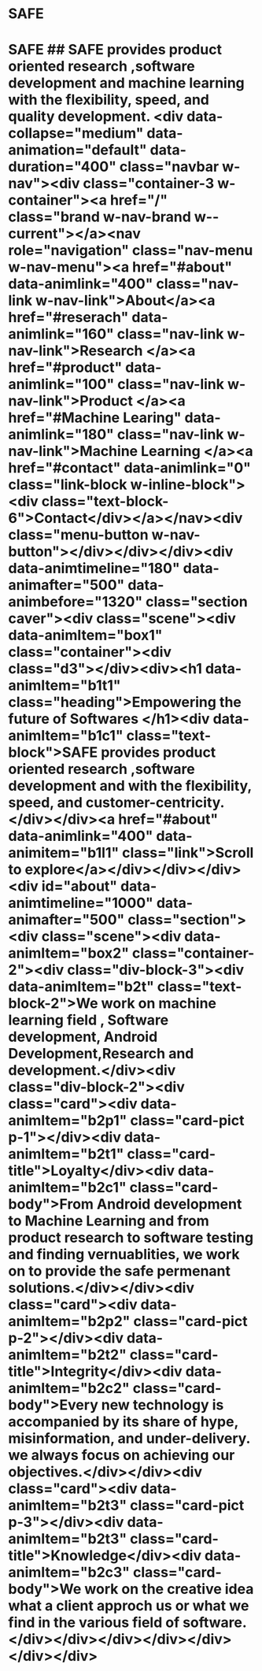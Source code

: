 # SAFE
# SAFE ## SAFE provides product oriented research ,software development and machine learning with the flexibility, speed, and quality development.  &lt;div data-collapse="medium" data-animation="default" data-duration="400" class="navbar w-nav">&lt;div class="container-3 w-container">&lt;a href="/" class="brand w-nav-brand w--current">&lt;/a>&lt;nav role="navigation" class="nav-menu w-nav-menu">&lt;a href="#about" data-animlink="400" class="nav-link w-nav-link">About&lt;/a>&lt;a href="#reserach" data-animlink="160" class="nav-link w-nav-link">Research &lt;/a>&lt;a href="#product" data-animlink="100" class="nav-link w-nav-link">Product &lt;/a>&lt;a href="#Machine Learing" data-animlink="180" class="nav-link w-nav-link">Machine Learning &lt;/a>&lt;a href="#contact" data-animlink="0" class="link-block w-inline-block">&lt;div class="text-block-6">Contact&lt;/div>&lt;/a>&lt;/nav>&lt;div class="menu-button w-nav-button">&lt;/div>&lt;/div>&lt;/div>&lt;div data-animtimeline="180" data-animafter="500" data-animbefore="1320" class="section caver">&lt;div class="scene">&lt;div data-animItem="box1" class="container">&lt;div class="d3">&lt;/div>&lt;div>&lt;h1 data-animItem="b1t1" class="heading">Empowering the future of Softwares &lt;/h1>&lt;div data-animItem="b1c1" class="text-block">SAFE provides product oriented research ,software development and  with the flexibility, speed, and customer-centricity.&lt;/div>&lt;/div>&lt;a href="#about" data-animlink="400" data-animitem="b1l1" class="link">Scroll to explore&lt;/a>&lt;/div>&lt;/div>&lt;/div>&lt;div id="about" data-animtimeline="1000" data-animafter="500" class="section">&lt;div class="scene">&lt;div data-animItem="box2" class="container-2">&lt;div class="div-block-3">&lt;div data-animItem="b2t" class="text-block-2">We work on machine learning field , Software development, Android Development,Research and development.&lt;/div>&lt;div class="div-block-2">&lt;div class="card">&lt;div data-animItem="b2p1" class="card-pict p-1">&lt;/div>&lt;div data-animItem="b2t1" class="card-title">Loyalty&lt;/div>&lt;div data-animItem="b2c1" class="card-body">From Android development to Machine Learning and from product research to software testing and finding vernuablities, we work on to provide the safe permenant solutions.&lt;/div>&lt;/div>&lt;div class="card">&lt;div data-animItem="b2p2" class="card-pict p-2">&lt;/div>&lt;div data-animItem="b2t2" class="card-title">Integrity&lt;/div>&lt;div data-animItem="b2c2" class="card-body">Every new technology is accompanied by its share of hype, misinformation, and under-delivery. we always  focus on achieving our objectives.&lt;/div>&lt;/div>&lt;div class="card">&lt;div data-animItem="b2t3" class="card-pict p-3">&lt;/div>&lt;div data-animItem="b2t3" class="card-title">Knowledge&lt;/div>&lt;div data-animItem="b2c3" class="card-body">We work on the creative idea what a client approch us or what we find in the various field of software.&lt;/div>&lt;/div>&lt;/div>&lt;/div>&lt;/div>&lt;/div>&lt;/div>

